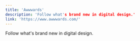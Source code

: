 ```yaml
---
title: 'Awwwards'
description: 'Follow what's brand new in digital design.'
link: 'https://www.awwwards.com/'
---
```

Follow what's brand new in digital design.